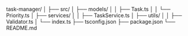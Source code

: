 task-manager/
│
├── src/
│   ├── models/
│   │   ├── Task.ts
│   │   └── Priority.ts
│   ├── services/
│   │   ├── TaskService.ts
│   ├── utils/
│   │   ├── Validator.ts
│   └── index.ts
├── tsconfig.json
├── package.json
└── README.md
